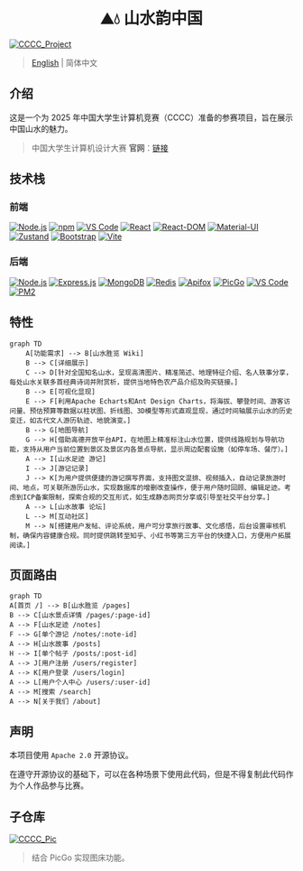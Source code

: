 <h1 align="center">⛰️💧 山水韵中国</h1>

[![CCCC_Project](https://img.shields.io/badge/GitHub-CCCC__Project-181717?style=for-the-badge&logo=github&logoColor=white)](https://github.com/2311719626/CCCC_Project)

> [English](./README.md) | 简体中文

## 介绍

这是一个为 2025 年中国大学生计算机竞赛（CCCC）准备的参赛项目，旨在展示中国山水的魅力。

> 中国大学生计算机设计大赛 **官网**：[链接](https://jsjds.blcu.edu.cn/index.htm)

## 技术栈

### 前端

[![Node.js](https://img.shields.io/badge/node.js-6DA55F?style=for-the-badge&logo=node.js&logoColor=white)](https://nodejs.org/)
[![npm](https://img.shields.io/badge/npm-CB3837?style=for-the-badge&logo=npm&logoColor=white)](https://www.npmjs.com/)
[![VS Code](https://img.shields.io/badge/Visual%20Studio%20Code-0078d7.svg?style=for-the-badge&logo=visual-studio-code&logoColor=white)](https://code.visualstudio.com/)
[![React](https://img.shields.io/badge/react-%2320232a.svg?style=for-the-badge&logo=react&logoColor=%2361DAFB)](https://reactjs.org/)
[![React-DOM](https://img.shields.io/badge/react--dom-61DAFB?style=for-the-badge&logo=react&logoColor=white)](https://reactjs.org/)
[![Material-UI](https://img.shields.io/badge/Material--UI-0081CB?style=for-the-badge&logo=material-ui&logoColor=white)](https://material-ui.com/)
[![Zustand](https://img.shields.io/badge/zustand-000000?style=for-the-badge&logo=zustand&logoColor=white)](https://zustand-demo.pmnd.rs/)
[![Bootstrap](https://img.shields.io/badge/bootstrap-%23563D7C.svg?style=for-the-badge&logo=bootstrap&logoColor=white)](https://getbootstrap.com/)
[![Vite](https://img.shields.io/badge/vite-646CFF?style=for-the-badge&logo=vite&logoColor=white)](https://vitejs.dev/)

### 后端

[![Node.js](https://img.shields.io/badge/node.js-6DA55F?style=for-the-badge&logo=node.js&logoColor=white)](https://nodejs.org/)
[![Express.js](https://img.shields.io/badge/express.js-%23404d59.svg?style=for-the-badge&logo=express&logoColor=%2361DAFB)](https://expressjs.com/)
[![MongoDB](https://img.shields.io/badge/MongoDB-%234ea94b.svg?style=for-the-badge&logo=mongodb&logoColor=white)](https://www.mongodb.com/)
[![Redis](https://img.shields.io/badge/redis-DC382D?style=for-the-badge&logo=redis&logoColor=white)](https://redis.io/)
[![Apifox](https://img.shields.io/badge/Apifox-FF6C37?style=for-the-badge&logo=apifox&logoColor=white)](https://www.apifox.cn/)
[![PicGo](https://img.shields.io/badge/PicGo-2C2E3B?style=for-the-badge&logo=picgo&logoColor=white)](https://github.com/Molunerfinn/PicGo)
[![VS Code](https://img.shields.io/badge/Visual%20Studio%20Code-0078d7.svg?style=for-the-badge&logo=visual-studio-code&logoColor=white)](https://code.visualstudio.com/)
[![PM2](https://img.shields.io/badge/PM2-2B037A?style=for-the-badge&logo=pm2&logoColor=white)](https://pm2.keymetrics.io/)

## 特性

```mermaid
graph TD
    A[功能需求] --> B[山水胜览 Wiki]
    B --> C[详细展示]
    C --> D[针对全国知名山水，呈现高清图片、精准简述、地理特征介绍、名人轶事分享，每处山水关联多首经典诗词并附赏析，提供当地特色农产品介绍及购买链接。]
    B --> E[可视化显现]
    E --> F[利用Apache Echarts和Ant Design Charts，将海拔、攀登时间、游客访问量、预估预算等数据以柱状图、折线图、3D模型等形式直观显现，通过时间轴展示山水的历史变迁，如古代文人游历轨迹、地貌演变。]
    B --> G[地图导航]
    G --> H[借助高德开放平台API，在地图上精准标注山水位置，提供线路规划与导航功能，支持从用户当前位置到景区及景区内各景点导航，显示周边配套设施（如停车场、餐厅）。]
    A --> I[山水足迹 游记]
    I --> J[游记记录]
    J --> K[为用户提供便捷的游记撰写界面，支持图文混排、视频插入，自动记录旅游时间、地点，可关联所游历山水，实现数据库的增删改查操作，便于用户随时回顾、编辑足迹。考虑到ICP备案限制，探索合规的交互形式，如生成静态网页分享或引导至社交平台分享。]
    A --> L[山水故事 论坛]
    L --> M[互动社区]
    M --> N[搭建用户发帖、评论系统，用户可分享旅行故事、文化感悟，后台设置审核机制，确保内容健康合规。同时提供跳转至知乎、小红书等第三方平台的快捷入口，方便用户拓展阅读。]
```

## 页面路由

```mermaid
graph TD
A[首页 /] --> B[山水胜览 /pages]
B --> C[山水景点详情 /pages/:page-id]
A --> F[山水足迹 /notes]
F --> G[单个游记 /notes/:note-id]
A --> H[山水故事 /posts]
H --> I[单个帖子 /posts/:post-id]
A --> J[用户注册 /users/register]
A --> K[用户登录 /users/login]
A --> L[用户个人中心 /users/:user-id]
A --> M[搜索 /search]
A --> N[关于我们 /about]
```

## 声明

本项目使用 `Apache 2.0` 开源协议。

在遵守开源协议的基础下，可以在各种场景下使用此代码，但是不得复制此代码作为个人作品参与比赛。

## 子仓库

[![CCCC_Pic](https://img.shields.io/badge/GitHub-CCCC__Pic-181717?style=for-the-badge&logo=github&logoColor=white)](https://github.com/2311719626/CCCC_Pic)

> 结合 PicGo 实现图床功能。
